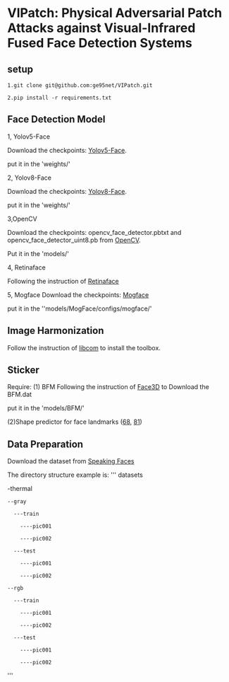 # VIPatch: Physical Adversarial Patch Attacks against Visual-Infrared Fused Face Detection Systems



## setup
```
1.git clone git@github.com:ge95net/VIPatch.git

2.pip install -r requirements.txt
```


## Face Detection Model
1, Yolov5-Face

Download the checkpoints:  [Yolov5-Face](https://github.com/deepcam-cn/yolov5-face#pretrained-models).

put it in the 'weights/'

2, Yolov8-Face

Download the checkpoints: [Yolov8-Face](https://github.com/derronqi/yolov8-face).

put it in the 'weights/'

3,OpenCV

Download the checkpoints: opencv_face_detector.pbtxt and opencv_face_detector_uint8.pb from [OpenCV](https://github.com/spmallick/learnopencv/tree/master/AgeGender).

Put it in the 'models/'

4, Retinaface

Following the instruction of [Retinaface](https://github.com/serengil/retinaface)

5, Mogface
Download the checkpoints: [Mogface](https://github.com/damo-cv/MogFace?tab=readme-ov-file)

put it in the ''models/MogFace/configs/mogface/'

## Image Harmonization

Follow the instruction of [libcom](https://github.com/bcmi/libcom?tab=readme-ov-file) to install the toolbox.


## Sticker
Require:
(1) BFM
Following the instruction of [Face3D](https://github.com/yfeng95/face3d) to Download the BFM.dat

put it in the 'models/BFM/'

(2)Shape predictor for face landmarks ([68](https://github.com/r4onlyrishabh/facial-detection/tree/master/dataset), [81](https://github.com/codeniko/shape_predictor_81_face_landmarks))

## Data Preparation

Download the dataset from [Speaking Faces](https://issai.nu.edu.kz/speaking-faces/)

The directory structure example is:
'''
datasets

  -thermal
  
    --gray
    
      ---train
      
        ----pic001
        
        ----pic002
        
      ---test
      
        ----pic001
        
        ----pic002
        
    --rgb
    
      ---train
      
        ----pic001
        
        ----pic002
        
      ---test
      
        ----pic001
        
        ----pic002
        
'''



